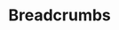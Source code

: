<EuiPageHeader>
  <EuiPageHeaderSection>
    <EuiTitle @size="l">
      <h1>
        Breadcrumbs
      </h1>
    </EuiTitle>
  </EuiPageHeaderSection>
</EuiPageHeader>